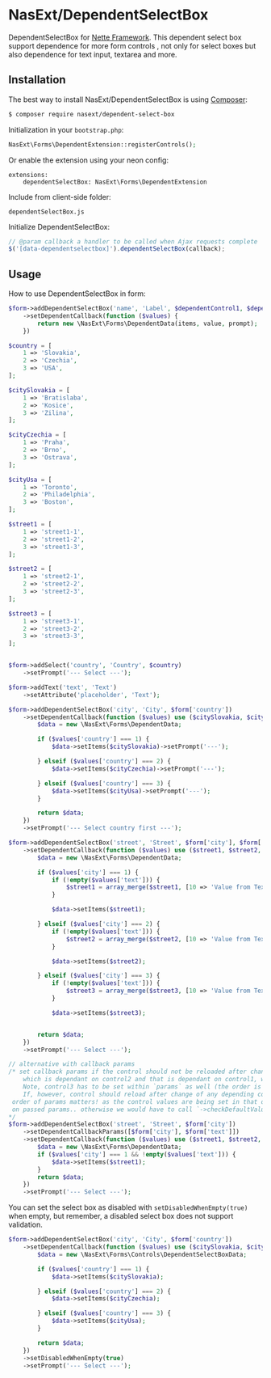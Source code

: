 # NasExt/DependentSelectBox
DependentSelectBox for [Nette Framework](https://nette.org). This dependent select box support dependence for more form controls , not only for select boxes but also dependence for text input, textarea and more.

## Installation
The best way to install NasExt/DependentSelectBox is using [Composer](http://getcomposer.org/):
```sh
$ composer require nasext/dependent-select-box
```


Initialization in your `bootstrap.php`:
```php
NasExt\Forms\DependentExtension::registerControls();
```


Or enable the extension using your neon config:
```neon
extensions:
	dependentSelectBox: NasExt\Forms\DependentExtension
```


Include from client-side folder:
```
dependentSelectBox.js
```


Initialize DependentSelectBox:
```js
// @param callback a handler to be called when Ajax requests complete
$('[data-dependentselectbox]').dependentSelectBox(callback);
```


## Usage
How to use DependentSelectBox in form:
```php
$form->addDependentSelectBox('name', 'Label', $dependentControl1, $dependentControl2, ...)
	->setDependentCallback(function ($values) {
		return new \NasExt\Forms\DependentData(items, value, prompt);
	})
```


```php
$country = [
	1 => 'Slovakia',
	2 => 'Czechia',
	3 => 'USA',
];

$citySlovakia = [
	1 => 'Bratislaba',
	2 => 'Kosice',
	3 => 'Zilina',
];

$cityCzechia = [
	1 => 'Praha',
	2 => 'Brno',
	3 => 'Ostrava',
];

$cityUsa = [
	1 => 'Toronto',
	2 => 'Philadelphia',
	3 => 'Boston',
];

$street1 = [
	1 => 'street1-1',
	2 => 'street1-2',
	3 => 'street1-3',
];

$street2 = [
	1 => 'street2-1',
	2 => 'street2-2',
	3 => 'street2-3',
];

$street3 = [
	1 => 'street3-1',
	2 => 'street3-2',
	3 => 'street3-3',
];


$form->addSelect('country', 'Country', $country)
	->setPrompt('--- Select ---');

$form->addText('text', 'Text')
	->setAttribute('placeholder', 'Text');

$form->addDependentSelectBox('city', 'City', $form['country'])
	->setDependentCallback(function ($values) use ($citySlovakia, $cityCzechia, $cityUsa) {
		$data = new \NasExt\Forms\DependentData;

		if ($values['country'] === 1) {
			$data->setItems($citySlovakia)->setPrompt('---');

		} elseif ($values['country'] === 2) {
			$data->setItems($cityCzechia)->setPrompt('---');

		} elseif ($values['country'] === 3) {
			$data->setItems($cityUsa)->setPrompt('---');
		}

		return $data;
	})
	->setPrompt('--- Select country first ---');

$form->addDependentSelectBox('street', 'Street', $form['city'], $form['text'])
	->setDependentCallback(function ($values) use ($street1, $street2, $street3) {
		$data = new \NasExt\Forms\DependentData;

		if ($values['city'] === 1) {
			if (!empty($values['text'])) {
				$street1 = array_merge($street1, [10 => 'Value from Text input: ' . $values['text']]);
			}

			$data->setItems($street1);

		} elseif ($values['city'] === 2) {
			if (!empty($values['text'])) {
				$street2 = array_merge($street2, [10 => 'Value from Text input: ' . $values['text']]);
			}

			$data->setItems($street2);

		} elseif ($values['city'] === 3) {
			if (!empty($values['text'])) {
				$street3 = array_merge($street3, [10 => 'Value from Text input: ' . $values['text']]);
			}

			$data->setItems($street3);


		return $data;
	})
	->setPrompt('--- Select ---');

// alternative with callback params
/* set callback params if the control should not be reloaded after change of any parents/params .. e.g. if control is dependant on another control3,
	which is dependant on control2 and that is dependant on control1, we should set parent(control3) and params(control1, control2, control3) in this order.
	Note, control3 has to be set within `params` as well (the order is important)
	If, however, control should reload after change of any depending control, we set all those controls as parents(control1, control2, control3) in this order
 order of params matters! as the control values are being set in that order, thus the allowed items for that particular control are being loaded based
 on passed params.. otherwise we would have to call `->checkDefaultValue(false)` on those dependent controls
*/
$form->addDependentSelectBox('street', 'Street', $form['city'])
	->setDependentCallbackParams([$form['city'], $form['text']])
	->setDependentCallback(function ($values) use ($street1, $street2, $street3) {
		$data = new \NasExt\Forms\DependentData;
		if ($values['city'] === 1 && !empty($values['text'])) {
			$data->setItems($street1);
		}
		return $data;
	})
	->setPrompt('--- Select ---');

```


You can set the select box as disabled with `setDisabledWhenEmpty(true)` when empty, but remember, a disabled select box does not support validation.
```php
$form->addDependentSelectBox('city', 'City', $form['country'])
	->setDependentCallback(function ($values) use ($citySlovakia, $cityCzechia, $cityUsa) {
		$data = new \NasExt\Forms\Controls\DependentSelectBoxData;

		if ($values['country'] === 1) {
			$data->setItems($citySlovakia);

		} elseif ($values['country'] === 2) {
			$data->setItems($cityCzechia);

		} elseif ($values['country'] === 3) {
			$data->setItems($cityUsa);
		}

		return $data;
	})
	->setDisabledWhenEmpty(true)
	->setPrompt('--- Select ---');
```
